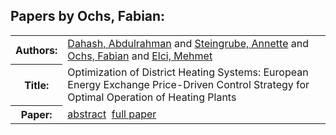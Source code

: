 <h2>Papers by Ochs, Fabian:</h2>
<!-- Begin papers -->
<table>
<tr><th>Authors:</th><td>
<a href="../authors/author_045.html">Dahash, Abdulrahman</a> and 
<a href="../authors/author_230.html">Steingrube, Annette</a> and 
<a href="../authors/author_180.html">Ochs, Fabian</a> and 
<a href="../authors/author_057.html">Elci, Mehmet</a>
</td></tr>
<tr><th>Title:  </th><td>Optimization of District Heating Systems: European Energy Exchange Price-Driven Control Strategy for Optimal Operation of Heating Plants</td></tr>
<tr><th>Paper:  </th><td><a href="../abstracts/Modelica2019abstract2B2.pdf">abstract</a>&nbsp;&nbsp;<a href="../papers/Modelica2019paper2B2.pdf">full paper</a></td></tr>
</table>
<br>
<!-- End papers -->